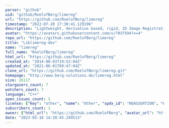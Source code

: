 ```yaml
---
parser: "github"
uid: "github/RoelofBerg/limereg"
url: "https://github.com/RoelofBerg/limereg"
timestamp: "2022-07-20 17:30:41.129196"
description: "Lightweight, derivative based, rigid, 2D Image Registration"
avatar: "https://avatars.githubusercontent.com/u/7037594?v=4"
repo_url: "https://github.com/RoelofBerg/limereg"
title: "Liblimereg-dev"
name: "limereg"
full_name: "RoelofBerg/limereg"
html_url: "https://github.com/RoelofBerg/limereg"
created_at: "2014-08-03T19:52:04Z"
updated_at: "2021-06-01T09:47:04Z"
clone_url: "https://github.com/RoelofBerg/limereg.git"
homepage: "http://www.berg-solutions.de/limereg.html"
size: 26117
stargazers_count: 7
watchers_count: 7
language: "C++"
open_issues_count: 1
license: {"key": "other", "name": "Other", "spdx_id": "NOASSERTION", "url": null, "node_id": "MDc6TGljZW5zZTA="}
subscribers_count: 1
owner: {"html_url": "https://github.com/RoelofBerg", "avatar_url": "https://avatars.githubusercontent.com/u/7037594?v=4", "login": "RoelofBerg", "type": "User"}
date: "2023-03-18 14:20:45.294513"
---
```

